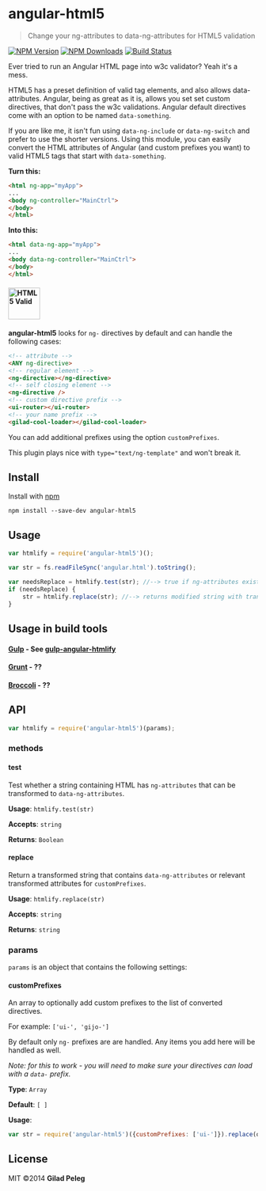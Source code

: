 # angular-html5

> Change your ng-attributes to data-ng-attributes for HTML5 validation

[![NPM Version](http://img.shields.io/npm/v/angular-html5.svg?style=flat)](https://npmjs.org/package/angular-html5)
[![NPM Downloads](http://img.shields.io/npm/dm/angular-html5.svg?style=flat)](https://npmjs.org/package/angular-html5)
[![Build Status](http://img.shields.io/travis/pgilad/angular-html5.svg?style=flat)](https://travis-ci.org/pgilad/angular-html5)

Ever tried to run an Angular HTML page into w3c validator? Yeah it's a mess.

HTML5 has a preset definition of valid tag elements, and also allows data-attributes.
Angular, being as great as it is, allows you set set custom directives, that don't pass the
w3c validations. Angular default directives come with an option to be named `data-something`.

If you are like me, it isn't fun using `data-ng-include` or `data-ng-switch` and prefer to use the shorter
versions. Using this module, you can easily convert the HTML attributes of Angular (and custom prefixes you want) to
valid HTML5 tags that start with `data-something`.

**Turn this:**
```html
<html ng-app="myApp">
...
<body ng-controller="MainCtrl">
</body>
</html>
```

**Into this:**
```html
<html data-ng-app="myApp">
...
<body data-ng-controller="MainCtrl">
</body>
</html>
```
#### <img src="http://www.w3.org/html/logo/downloads/HTML5_Logo_256.png" alt="HTML5 Valid" width="64" height="64"/>

**angular-html5** looks for `ng-` directives by default and can handle the following cases:
```html
<!-- attribute -->
<ANY ng-directive>
<!-- regular element -->
<ng-directive></ng-directive>
<!-- self closing element -->
<ng-directive />
<!-- custom directive prefix -->
<ui-router></ui-router>
<!-- your name prefix -->
<gilad-cool-loader></gilad-cool-loader>
```

You can add additional prefixes using the option `customPrefixes`.

This plugin plays nice with `type="text/ng-template"` and won't break it.

## Install

Install with [npm](https://npmjs.org/package/angular-html5)

```
npm install --save-dev angular-html5
```

## Usage

```js
var htmlify = require('angular-html5')();

var str = fs.readFileSync('angular.html').toString();

var needsReplace = htmlify.test(str); //--> true if ng-attributes exist in file
if (needsReplace) {
    str = htmlify.replace(str); //--> returns modified string with transofrmed attributes
}
```

## Usage in build tools

#### [Gulp](https://github.com/gulpjs/gulp) - See [gulp-angular-htmlify](https://github.com/pgilad/gulp-angular-htmlify)

#### [Grunt](http://gruntjs.com/) - ??

#### [Broccoli](https://github.com/broccolijs/broccoli) - ??

## API

```js
var htmlify = require('angular-html5')(params);
```

### methods

#### test

Test whether a string containing HTML has `ng-attributes` that can be transformed
to `data-ng-attributes`.

**Usage**: `htmlify.test(str)`

**Accepts**: `string`

**Returns**: `Boolean`

#### replace

Return a transformed string that contains `data-ng-attributes` or relevant transformed attributes
for `customPrefixes`.

**Usage**: `htmlify.replace(str)`

**Accepts**: `string`

**Returns**: `string`

### params

`params` is an object that contains the following settings:

#### customPrefixes

An array to optionally add custom prefixes to the list of converted directives.

For example: `['ui-', 'gijo-']`

By default only `ng-` prefixes are are handled. Any items you add here will be handled as well.

*Note: for this to work - you will need to make sure your directives can load with a `data-` prefix.*

**Type**: `Array`

**Default**: `[ ]`

**Usage**:
```js
var str = require('angular-html5')({customPrefixes: ['ui-']}).replace(oldStr);
```

## License

MIT ©2014 **Gilad Peleg**
